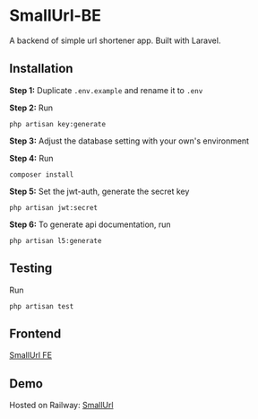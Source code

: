 # SmallUrl-BE

A backend of simple url shortener app. Built with Laravel.

## Installation

**Step 1:** Duplicate `.env.example` and rename it to `.env`

**Step 2:** Run

```
php artisan key:generate
```

**Step 3:** Adjust the database setting with your own's environment

**Step 4:** Run 

```
composer install
```

**Step 5:** Set the jwt-auth, generate the secret key 

```
php artisan jwt:secret
```

**Step 6:** To generate api documentation, run

```
php artisan l5:generate
```

## Testing

Run

```
php artisan test
```

## Frontend

[SmallUrl FE](https://github.com/fajarwz/smallurl-fe)

## Demo

Hosted on Railway: [SmallUrl](https://smallurl-be-production.up.railway.app/api/documentation)